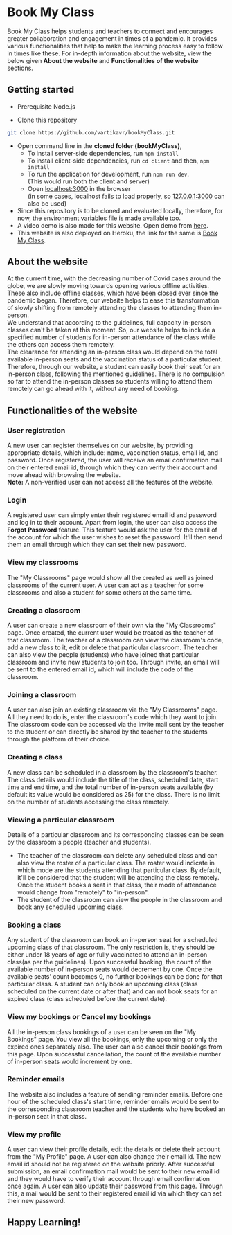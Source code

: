 # Book My Class

Book My Class helps students and teachers to connect and encourages greater collaboration and engagement in times of a pandemic. It provides various functionalities that help to make the learning process easy to follow in times like these. For in-depth information about the website, view the below given <strong>About the website</strong> and <strong>Functionalities of the website</strong> sections.

## Getting started

- Prerequisite
  Node.js

- Clone this repository <br/>

```bash
git clone https://github.com/vartikavr/bookMyClass.git
```

- Open command line in the <strong>cloned folder (bookMyClass)</strong>,
  - To install server-side dependencies, run `npm install`
  - To install client-side dependencies, run
    `cd client` and then, `npm install`
  - To run the application for development, run `npm run dev`. <br/>
    (This would run both the client and server)
  - Open [localhost:3000](http://localhost:3000/) in the browser <br/>
    (in some cases, localhost fails to load properly, so [127.0.0.1:3000](http://127.0.0.1:3000) can also be used)
- Since this repository is to be cloned and evaluated locally, therefore, for now, the environment variables file is made available too.
- A video demo is also made for this website. Open demo from [here](https://youtu.be/97zehQlWLmc).
- This website is also deployed on Heroku, the link for the same is [Book My Class](https://immense-spire-21650.herokuapp.com/).

## About the website

At the current time, with the decreasing number of Covid cases around the globe, we are slowly moving towards opening various offline activities. These also include offline classes, which have been closed ever since the pandemic began. Therefore, our website helps to ease this transformation of slowly shifting from remotely attending the classes to attending them in-person. <br />
We understand that according to the guidelines, full capacity in-person classes can't be taken at this moment. So, our website helps to include a specified number of students for in-person attendance of the class while the others can access them remotely. <br />
The clearance for attending an in-person class would depend on the total available in-person seats and the vaccination status of a particular student. Therefore, through our website, a student can easily book their seat for an in-person class, following the mentioned guidelines. There is no compulsion so far to attend the in-person classes so students willing to attend them remotely can go ahead with it, without any need of booking.

## Functionalities of the website

### User registration

A new user can register themselves on our website, by providing appropriate details, which include: name, vaccination status, email id, and password. Once registered, the user will receive an email confirmation mail on their entered email id, through which they can verify their account and move ahead with browsing the website. <br />
<strong>Note:</strong> A non-verified user can not access all the features of the website.

### Login

A registered user can simply enter their registered email id and password and log in to their account. Apart from login, the user can also access the <strong>Forgot Password</strong> feature. This feature would ask the user for the email of the account for which the user wishes to reset the password. It'll then send them an email through which they can set their new password.

### View my classrooms

The "My Classrooms" page would show all the created as well as joined classrooms of the current user. A user can act as a teacher for some classrooms and also a student for some others at the same time.

### Creating a classroom

A user can create a new classroom of their own via the "My Classrooms" page. Once created, the current user would be treated as the teacher of that classroom. The teacher of a classroom can view the classroom's code, add a new class to it, edit or delete that particular classroom. The teacher can also view the people (students) who have joined that particular classroom and invite new students to join too. Through invite, an email will be sent to the entered email id, which will include the code of the classroom.

### Joining a classroom

A user can also join an existing classroom via the "My Classrooms" page. All they need to do is, enter the classroom's code which they want to join. The classroom code can be accessed via the invite mail sent by the teacher to the student or can directly be shared by the teacher to the students through the platform of their choice.

### Creating a class

A new class can be scheduled in a classroom by the classroom's teacher. The class details would include the title of the class, scheduled date, start time and end time, and the total number of in-person seats available (by default its value would be considered as 25) for the class. There is no limit on the number of students accessing the class remotely.

### Viewing a particular classroom

Details of a particular classroom and its corresponding classes can be seen by the classroom's people (teacher and students).

- The teacher of the classroom can delete any scheduled class and can also view the roster of a particular class. The roster would indicate in which mode are the students attending that particular class. By default, it'll be considered that the student will be attending the class remotely. Once the student books a seat in that class, their mode of attendance would change from "remotely" to "in-person".
- The student of the classroom can view the people in the classroom and book any scheduled upcoming class.

### Booking a class

Any student of the classroom can book an in-person seat for a scheduled upcoming class of that classroom. The only restriction is, they should be either under 18 years of age or fully vaccinated to attend an in-person class(as per the guidelines). Upon successful booking, the count of the available number of in-person seats would decrement by one. Once the available seats' count becomes 0, no further bookings can be done for that particular class. A student can only book an upcoming class (class scheduled on the current date or after that) and can not book seats for an expired class (class scheduled before the current date).

### View my bookings or Cancel my bookings

All the in-person class bookings of a user can be seen on the "My Bookings" page. You view all the bookings, only the upcoming or only the expired ones separately also. The user can also cancel their bookings from this page. Upon successful cancellation, the count of the available number of in-person seats would increment by one.

### Reminder emails

The website also includes a feature of sending reminder emails. Before one hour of the scheduled class's start time, reminder emails would be sent to the corresponding classroom teacher and the students who have booked an in-person seat in that class.

### View my profile

A user can view their profile details, edit the details or delete their account from the "My Profile" page. A user can also change their email id. The new email id should not be registered on the website priorly. After successful submission, an email confirmation mail would be sent to their new email id and they would have to verify their account through email confirmation once again. A user can also update their password from this page. Through this, a mail would be sent to their registered email id via which they can set their new password.
<br/>

## Happy Learning!
